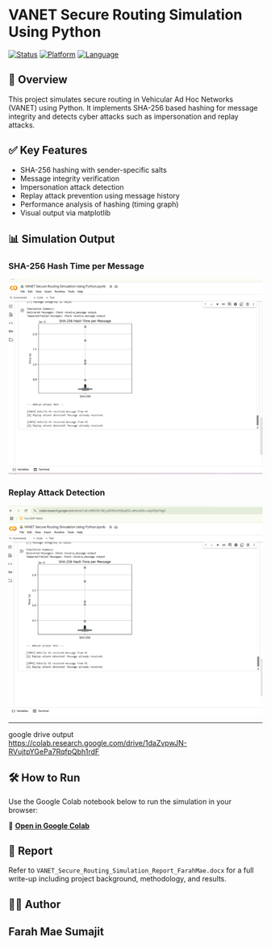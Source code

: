 # VANET Secure Routing Simulation Using Python

[![Status](https://img.shields.io/badge/status-complete-brightgreen)]()
[![Platform](https://img.shields.io/badge/platform-Google%20Colab-yellow)]()
[![Language](https://img.shields.io/badge/python-3.10+-blue)]()

## 📌 Overview

This project simulates secure routing in Vehicular Ad Hoc Networks (VANET) using Python. 
It implements SHA-256 based hashing for message integrity and detects cyber attacks such as impersonation and replay attacks.

## ✅ Key Features
- SHA-256 hashing with sender-specific salts
- Message integrity verification
- Impersonation attack detection
- Replay attack prevention using message history
- Performance analysis of hashing (timing graph)
- Visual output via matplotlib

## 📊 Simulation Output

### SHA-256 Hash Time per Message  
![Hash Time](sha256_hash_time_graph.png)

### Replay Attack Detection  

![Replay Attack](replay_attack_output.png)

---

google drive output  
https://colab.research.google.com/drive/1daZvpwJN-RVujtpYGePa7RqfpQbh1rdF

## 🛠 How to Run

Use the Google Colab notebook below to run the simulation in your browser:

🔗 **[Open in Google Colab](https://colab.research.google.com/drive/1daZvpwJN-RVujtpYGePa7RqfpQbh1rdF)**

## 📄 Report

Refer to `VANET_Secure_Routing_Simulation_Report_FarahMae.docx` for a full write-up including project background, methodology, and results.

## 👩‍💻 Author

**Farah Mae Sumajit**  
---
